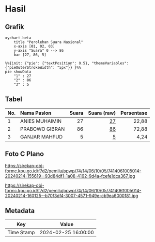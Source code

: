 # Hasil

## Grafik

```mermaid
xychart-beta
    title "Perolehan Suara Nasional"
    x-axis [01, 02, 03]
    y-axis "Suara" 0 --> 86
    bar [27, 86, 5]
```

```mermaid
%%{init: {"pie": {"textPosition": 0.5}, "themeVariables": {"pieOuterStrokeWidth": "5px"}} }%%
pie showData
    "1" : 27
    "2" : 86
    "3" : 5
```

## Tabel

| No. | Nama Paslon    | Suara | Suara (raw) | Persentase |
|:--- |:-------------- | -----:| -----------:| ----------:|
| 1   | ANIES MUHAIMIN | 27    | [27][p-1]   | 22,88      |
| 2   | PRABOWO GIBRAN | 86    | [86][p-2]   | 72,88      |
| 3   | GANJAR MAHFUD  | 5     | [5][p-3]    | 4,24       |


[p-1]: https://github.com/gigit-pemilu/pemilu-2024/blob/main/pilpres/hitung-suara/sub/74-sulawesi-tenggara/sub/14-buton-tengah/sub/06-gu/sub/1005-bombonawulu/sub/014-tps/sub/paslon-1.txt
[p-2]: https://github.com/gigit-pemilu/pemilu-2024/blob/main/pilpres/hitung-suara/sub/74-sulawesi-tenggara/sub/14-buton-tengah/sub/06-gu/sub/1005-bombonawulu/sub/014-tps/sub/paslon-2.txt
[p-3]: https://github.com/gigit-pemilu/pemilu-2024/blob/main/pilpres/hitung-suara/sub/74-sulawesi-tenggara/sub/14-buton-tengah/sub/06-gu/sub/1005-bombonawulu/sub/014-tps/sub/paslon-3.txt

## Foto C Plano

https://sirekap-obj-formc.kpu.go.id/f7d2/pemilu/ppwp/74/14/06/10/05/7414061005014-20240214-155619--93d84df1-1a08-4162-9d4a-fcefe1dca367.jpg

https://sirekap-obj-formc.kpu.go.id/f7d2/pemilu/ppwp/74/14/06/10/05/7414061005014-20240214-160125--b70f3df4-3007-4571-949e-cb9ea6000181.jpg


## Metadata

| Key        | Value               |
| ---------- | ------------------- |
| Time Stamp | 2024-02-25 16:00:00 |



